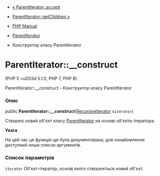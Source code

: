 - [« ParentIterator::accept](parentiterator.accept.md)
- [ParentIterator::getChildren »](parentiterator.getchildren.md)

- [PHP Manual](index.md)
- [ParentIterator](class.parentiterator.md)
- Конструктор класу ParentIterator

# ParentIterator::\_\_construct

(PHP 5 \>u003d 5.1.0, PHP 7, PHP 8)

ParentIterator::\_\_construct - Конструктор класу ParentIterator

### Опис

public
**ParentIterator::\_\_construct**([RecursiveIterator](class.recursiveiterator.md)
`$iterator`)

Створює новий об'єкт класу [ParentIterator](class.parentiterator.md)
на основі об'єкта-ітератора.

**Увага**

На цей час ця функція ще була документована; для
ознайомлення доступний лише список аргументів.

### Список параметрів

`iterator`
Об'єкт-ітератор, основі якого створюється новий об'єкт.

